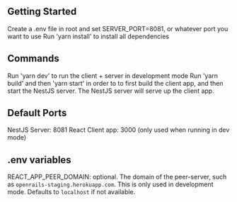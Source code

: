 ## Getting Started

Create a .env file in root and set SERVER_PORT=8081, or whatever port you want to use
Run 'yarn install' to install all dependencies

## Commands

Run 'yarn dev' to run the client + server in development mode
Run 'yarn build' and then 'yarn start' in order to to first build the client app, and
then start the NestJS server. The NestJS server will serve up the client app.

## Default Ports

NestJS Server: 8081
React Client app: 3000 (only used when running in dev mode)

## .env variables

REACT_APP_PEER_DOMAIN: optional. The domain of the peer-server, such as `openrails-staging.herokuapp.com`. This is only used in development mode. Defaults to `localhost` if not available.
